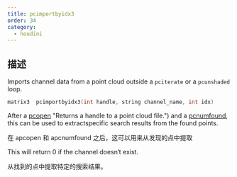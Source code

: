 ```yaml
---
title: pcimportbyidx3
order: 34
category:
  - houdini
---
```

    
## 描述

Imports channel data from a point cloud outside a `pciterate` or a
`pcunshaded` loop.

```c
matrix3  pcimportbyidx3(int handle, string channel_name, int idx)
```

After a [pcopen](pcopen.html) "Returns a handle to a point cloud file.") and a
[pcnumfound](pcnumfound.html "This node returns the number of points found by
pcopen."), this can be used to extractspecific search results from the found
points.

在 apcopen 和 apcnumfound 之后，这可以用来从发现的点中提取

This will return 0 if the channel doesn‘t exist.

从找到的点中提取特定的搜索结果。
